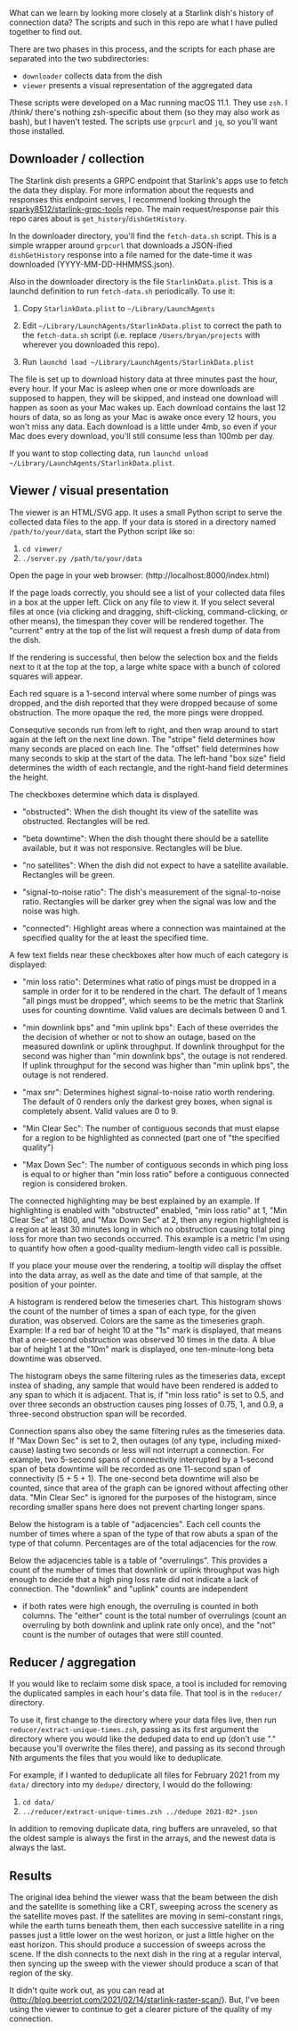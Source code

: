 What can we learn by looking more closely at a Starlink dish's history
of connection data? The scripts and such in this repo are what I have
pulled together to find out.

There are two phases in this process, and the scripts for each phase
are separated into the two subdirectories:

 * `downloader` collects data from the dish
 * `viewer` presents a visual representation of the aggregated data

These scripts were developed on a Mac running macOS 11.1. They use
`zsh`. I /think/ there's nothing zsh-specific about them (so they may
also work as bash), but I haven't tested. The scripts use `grpcurl`
and `jq`, so you'll want those installed.

## Downloader / collection

The Starlink dish presents a GRPC endpoint that Starlink's apps use to
fetch the data they display. For more information about the requests
and responses this endpoint serves, I recommend looking through the
[sparky8512/starlink-grpc-tools](https://github.com/sparky8512/starlink-grpc-tools)
repo. The main request/response pair this repo cares about is
`get_history`/`dishGetHistory`.

In the downloader directory, you'll find the `fetch-data.sh`
script. This is a simple wrapper around `grpcurl` that downloads a
JSON-ified `dishGetHistory` response into a file named for the
date-time it was downloaded (YYYY-MM-DD-HHMMSS.json).

Also in the downloader directory is the file
`StarlinkData.plist`. This is a launchd definition to run
`fetch-data.sh` periodically. To use it:

 1. Copy `StarlinkData.plist` to `~/Library/LaunchAgents`
 
 2. Edit `~/Library/LaunchAgents/StarlinkData.plist` to correct the
    path to the `fetch-data.sh` script (i.e. replace
    `/Users/bryan/projects` with wherever you downloaded this repo).
    
 3. Run `launchd load ~/Library/LaunchAgents/StarlinkData.plist`

The file is set up to download history data at three minutes past the
hour, every hour. If your Mac is asleep when one or more downloads are
supposed to happen, they will be skipped, and instead one download
will happen as soon as your Mac wakes up. Each download contains the
last 12 hours of data, so as long as your Mac is awake once every 12
hours, you won't miss any data. Each download is a little under 4mb,
so even if your Mac does every download, you'll still consume less
than 100mb per day.

If you want to stop collecting data, run `launchd unload
~/Library/LaunchAgents/StarlinkData.plist`.


## Viewer / visual presentation

The viewer is an HTML/SVG app. It uses a small Python script to serve
the collected data files to the app. If your data is stored in a
directory named `/path/to/your/data`, start the Python script like so:

 1. `cd viewer/`
 2. `./server.py /path/to/your/data`

Open the page in your web browser: (http://localhost:8000/index.html)

If the page loads correctly, you should see a list of your collected
data files in a box at the upper left. Click on any file to view
it. If you select several files at once (via clicking and dragging,
shift-clicking, command-clicking, or other means), the timespan they
cover will be rendered together. The "current" entry at the top of the
list will request a fresh dump of data from the dish.

If the rendering is successful, then below the selection box and the
fields next to it at the top at the top, a large white space with a
bunch of colored squares will appear.

Each red square is a 1-second interval where some number of pings was
dropped, and the dish reported that they were dropped because of some
obstruction. The more opaque the red, the more pings were dropped.

Consequtive seconds run from left to right, and then wrap around to
start again at the left on the next line down. The "stripe" field
determines how many seconds are placed on each line. The "offset"
field determines how many seconds to skip at the start of the
data. The left-hand "box size" field determines the width of each
rectangle, and the right-hand field determines the height.

The checkboxes determine which data is displayed.

 * "obstructed": When the dish thought its view of the satellite was
   obstructed. Rectangles will be red.

 * "beta downtime": When the dish thought there should be a satellite
   available, but it was not responsive. Rectangles will be blue.

 * "no satellites": When the dish did not expect to have a satellite
   available. Rectangles will be green.

 * "signal-to-noise ratio": The dish's measurement of the
   signal-to-noise ratio. Rectangles will be darker grey when the
   signal was low and the noise was high.

 * "connected": Highlight areas where a connection was maintained at
   the specified quality for the at least the specified time.

A few text fields near these checkboxes alter how much of each
category is displayed:

 * "min loss ratio": Determines what ratio of pings must be dropped in
   a sample in order for it to be rendered in the chart. The default
   of 1 means "all pings must be dropped", which seems to be the
   metric that Starlink uses for counting downtime. Valid values are
   decimals between 0 and 1.

 * "min downlink bps" and "min uplink bps": Each of these overrides
   the the decision of whether or not to show an outage, based on the
   measured downlink or uplink throughput. If downlink throughput for
   the second was higher than "min downlink bps", the outage is not
   rendered. If uplink throughput for the second was higher than "min
   uplink bps", the outage is not rendered.

 * "max snr": Determines highest signal-to-noise ratio worth
   rendering. The default of 0 renders only the darkest grey boxes,
   when signal is completely absent. Valid values are 0 to 9.

 * "Min Clear Sec": The number of contiguous seconds that must elapse
   for a region to be highlighted as connected (part one of "the
   specified quality")

 * "Max Down Sec": The number of contiguous seconds in which ping loss
   is equal to or higher than "min loss ratio" before a contiguous
   connected region is considered broken.

The connected highlighting may be best explained by an example. If
highlighting is enabled with "obstructed" enabled, "min loss ratio" at
1, "Min Clear Sec" at 1800, and "Max Down Sec" at 2, then any region
highlighted is a region at least 30 minutes long in which no
obstruction causing total ping loss for more than two seconds
occurred. This example is a metric I'm using to quantify how often a
good-quality medium-length video call is possible.

If you place your mouse over the rendering, a tooltip will display the
offset into the data array, as well as the date and time of that
sample, at the position of your pointer.

A histogram is rendered below the timeseries chart. This histogram
shows the count of the number of times a span of each type, for the
given duration, was observed. Colors are the same as the timeseries
graph. Example: If a red bar of height 10 at the "1s" mark is
displayed, that means that a one-second obstruction was observed 10
times in the data. A blue bar of height 1 at the "10m" mark is
displayed, one ten-minute-long beta downtime was observed.

The histogram obeys the same filtering rules as the timeseries data,
except instea of shading, any sample that would have been rendered is
added to any span to which it is adjacent. That is, if "min loss
ratio" is set to 0.5, and over three seconds an obstruction causes
ping losses of 0.75, 1, and 0.9, a three-second obstruction span will
be recorded.

Connection spans also obey the same filtering rules as the timeseries
data. If "Max Down Sec" is set to 2, then outages (of any type,
including mixed-cause) lasting two seconds or less will not interrupt
a connection. For example, two 5-second spans of connectivity
interrupted by a 1-second span of beta downtime will be recorded as
one 11-second span of connectivity (5 + 5 + 1). The one-second beta
downtime will also be counted, since that area of the graph can be
ignored without affecting other data. "Min Clear Sec" is ignored for
the purposes of the histogram, since recording smaller spans here does
not prevent charting longer spans.

Below the histogram is a table of "adjacencies". Each cell counts the
number of times where a span of the type of that row abuts a span of
the type of that column. Percentages are of the total adjacencies for
the row.

Below the adjacencies table is a table of "overrulings". This provides
a count of the number of times that downlink or uplink throughput was
high enough to decide that a high ping loss rate did not indicate a
lack of connection. The "downlink" and "uplink" counts are independent
- if both rates were high enough, the overruling is counted in both
columns. The "either" count is the total number of overrulings (count
an overruling by both downlink and uplink rate only once), and the
"not" count is the number of outages that were still counted.

## Reducer / aggregation

If you would like to reclaim some disk space, a tool is included for
removing the duplicated samples in each hour's data file. That tool is
in the `reducer/` directory.

To use it, first change to the directory where your data files live,
then run `reducer/extract-unique-times.zsh`, passing as its first
argument the directory where you would like the deduped data to end up
(don't use "." because you'll overwrite the files there), and passing
as its second through Nth arguments the files that you would like to
deduplicate.

For example, if I wanted to deduplicate all files for February 2021
from my `data/` directory into my `dedupe/` directory, I would do the
following:

 1. `cd data/`
 2. `../reducer/extract-unique-times.zsh ../dedupe 2021-02*.json`

In addition to removing duplicate data, ring buffers are unraveled, so
that the oldest sample is always the first in the arrays, and the
newest data is always the last.

## Results

The original idea behind the viewer wass that the beam between the dish
and the satellite is something like a CRT, sweeping across the scenery
as the satellite moves past. If the satellites are moving in
semi-constant rings, while the earth turns beneath them, then each
successive satellite in a ring passes just a little lower on the west
horizon, or just a little higher on the east horizon. This should
produce a succession of sweeps across the scene. If the dish connects
to the next dish in the ring at a regular interval, then syncing up
the sweep with the viewer should produce a scan of that region of the
sky.

It didn't quite work out, as you can read at
(http://blog.beerriot.com/2021/02/14/starlink-raster-scan/). But, I've
been using the viewer to continue to get a clearer picture of the
quality of my connection.
